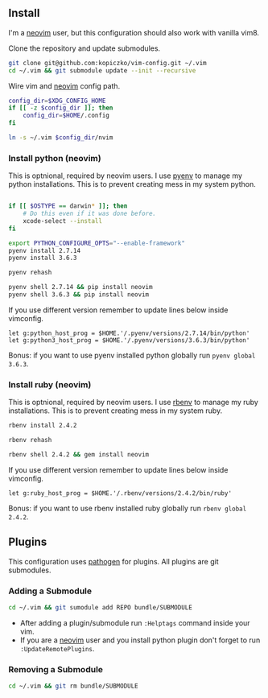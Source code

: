 ## Install

I'm a [neovim][neovim] user, but this configuration should also work with
vanilla vim8.

Clone the repository and update submodules.

```bash
git clone git@github.com:kopiczko/vim-config.git ~/.vim
cd ~/.vim && git submodule update --init --recursive
```

Wire vim and [neovim][neovim] config path.

```bash
config_dir=$XDG_CONFIG_HOME
if [[ -z $config_dir ]]; then
    config_dir=$HOME/.config
fi

ln -s ~/.vim $config_dir/nvim
```

### Install python (neovim)

This is optnional, required by neovim users. I use [pyenv][pyenv] to manage my
python installations. This is to prevent creating mess in my system python.

```bash

if [[ $OSTYPE == darwin* ]]; then
    # Do this even if it was done before.
    xcode-select --install
fi

export PYTHON_CONFIGURE_OPTS="--enable-framework"
pyenv install 2.7.14
pyenv install 3.6.3

pyenv rehash

pyenv shell 2.7.14 && pip install neovim
pyenv shell 3.6.3 && pip install neovim
```

If you use different version remember to update lines below inside vimconfig.

```
let g:python_host_prog = $HOME.'/.pyenv/versions/2.7.14/bin/python'
let g:python3_host_prog = $HOME.'/.pyenv/versions/3.6.3/bin/python'
```

Bonus: if you want to use pyenv installed python globally run `pyenv global
3.6.3`.

### Install ruby (neovim)

This is optnional, required by neovim users. I use [rbenv][rbenv] to manage my
ruby installations. This is to prevent creating mess in my system ruby.

```bash
rbenv install 2.4.2

rbenv rehash

rbenv shell 2.4.2 && gem install neovim
```

If you use different version remember to update lines below inside vimconfig.

```
let g:ruby_host_prog = $HOME.'/.rbenv/versions/2.4.2/bin/ruby'
```

Bonus: if you want to use rbenv installed ruby globally run `rbenv global
2.4.2`.

## Plugins

This configuration uses [pathogen][pathogen] for plugins. All plugins are git
submodules.

### Adding a Submodule

```bash
cd ~/.vim && git sumodule add REPO bundle/SUBMODULE
```

- After adding a plugin/submodule run `:Helptags` command inside your vim.
- If you are a [neovim][neovim] user and you install python plugin don't forget
  to run `:UpdateRemotePlugins`.

### Removing a Submodule

```bash
cd ~/.vim && git rm bundle/SUBMODULE
```

[neovim]: https://neovim.io
[pathogen]: https://github.com/tpope/vim-pathogen
[pyenv]: https://github.com/pyenv/pyenv
[rbenv]: https://github.com/rbenv/rbenv

